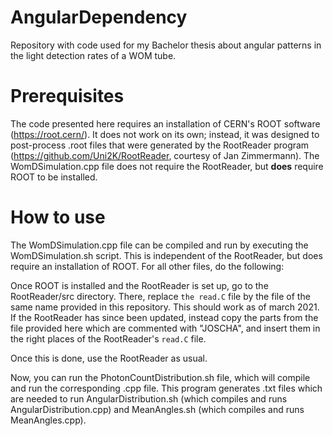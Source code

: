 # AngularDependency
Repository with code used for my Bachelor thesis about angular patterns in the light detection rates of a WOM tube.

# Prerequisites
The code presented here requires an installation of CERN's ROOT software (https://root.cern/). It does not work on its own; instead, it was designed to post-process .root files that were generated by the RootReader program (https://github.com/Uni2K/RootReader, courtesy of Jan Zimmermann).
The WomDSimulation.cpp file does not require the RootReader, but **does** require ROOT to be installed. 

# How to use
The WomDSimulation.cpp file can be compiled and run by executing the WomDSimulation.sh script. This is independent of the RootReader, but does require an installation of ROOT. For all other files, do the following:

Once ROOT is installed and the RootReader is set up, go to the RootReader/src directory. There, replace ```the read.C``` file by the file of the same name provided in this repository. This should work as of march 2021. If the RootReader has since been updated, instead copy the parts from the file provided here which are commented with "JOSCHA", and insert them in the right places of the RootReader's ```read.C``` file.

Once this is done, use the RootReader as usual.

Now, you can run the PhotonCountDistribution.sh file, which will compile and run the corresponding .cpp file. This program generates .txt files which are needed to run AngularDistribution.sh (which compiles and runs AngularDistribution.cpp) and MeanAngles.sh (which compiles and runs MeanAngles.cpp).

